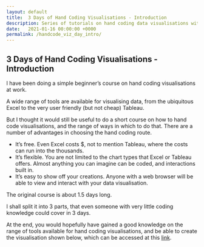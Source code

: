 ```yaml
---
layout: default
title:  3 Days of Hand Coding Visualisations - Introduction
description: Series of tutorials on hand coding data visualisations with Javascript and D3.js
date:   2021-01-16 00:00:00 +0000
permalink: /handcode_viz_day_intro/
---
```

## 3 Days of Hand Coding Visualisations - Introduction

I have been doing a simple beginner’s course on hand coding visualisations at work. 

A wide range of tools are available for visualising data, from the ubiquitous Excel to the very user friendly (but not cheap) Tableau. 

But I thought it would still be useful to do a short course on how to hand code visualisations, and the range of ways in which to do that. There are a number of advantages in choosing the hand coding route. 
- It’s free. Even Excel costs $, not to mention Tableau, where the costs can run into the thousands.
- It’s flexible. You are not limited to the chart types that Excel or Tableau offers. Almost anything you can imagine can be coded, and interactions built in.
- It’s easy to show off your creations. Anyone with a web browser will be able to view and interact with your data visualisation.

The original course is about 1.5 days long. 

I shall split it into 3 parts, that even someone with very little coding knowledge could cover in 3 days. 

At the end, you would hopefully have gained a good knowledge on the range of tools available for hand coding visualisations, and be able to create the visualisation shown below, which can be accessed at this [link][1].


[1]:	https://playgrd.com/blueprint_full.html "Dashboard Blueprint"